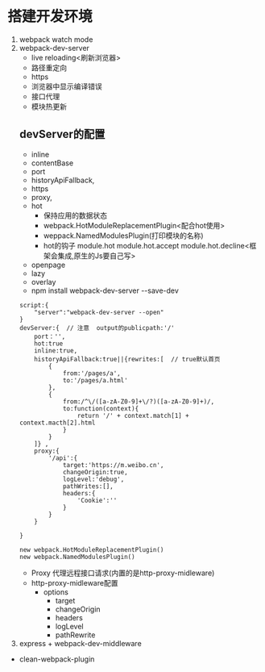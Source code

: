# 搭建开发环境
1. webpack watch mode
2. webpack-dev-server
   * live reloading<刷新浏览器>
   * 路径重定向
   * https
   * 浏览器中显示编译错误
   * 接口代理
   * 模块热更新
   ## devServer的配置
     * inline
     * contentBase
     * port
     * historyApiFallback,
     * https
     * proxy,
     * hot
         * 保持应用的数据状态
         * webpack.HotModuleReplacementPlugin<配合hot使用>
         * weppack.NamedModulesPlugin(打印模块的名称)
         * hot的钩子 module.hot  module.hot.accept module.hot.decline<框架会集成,原生的Js要自己写>
     * openpage
     * lazy
     * overlay
     * npm install webpack-dev-server --save-dev
     ```
     script:{
         "server":"webpack-dev-server --open"
     }
     devServer:{  // 注意  output的publicpath:'/'
         port：'',
         hot:true
         inline:true,
         historyApiFallback:true||{rewrites:[  // true默认首页
             {
                 from:'/pages/a',
                 to:'/pages/a.html'
             },
             {
                 from:/^\/([a-zA-Z0-9]+\/?)([a-zA-Z0-9]+)/,
                 to:function(context){
                     return '/' + context.match[1] + context.macth[2].html
                 }
             }
         ]} ,
         proxy:{
             '/api':{
                 target:'https://m.weibo.cn',
                 changeOrigin:true,
                 logLevel:'debug',
                 pathWrites:[],
                 headers:{
                     'Cookie':''
                 }
             }
         }

     }
     
     new webpack.HotModuleReplacementPlugin()
     new webpack.NamedModulesPlugin()
     ```
     * Proxy 代理远程接口请求(内置的是http-proxy-midleware)
     * http-proxy-midleware配置
        * options
           * target
           * changeOrigin
           * headers
           * logLevel
           * pathRewrite
3. express + webpack-dev-middleware

 * clean-webpack-plugin 